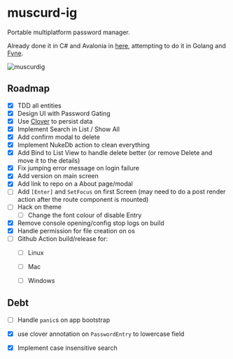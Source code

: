 # muscurd-ig
Portable multiplatform password manager.

Already done it in C# and Avalonia in [here](https://github.com/vikkio88/muscurd-i), attempting to do it in Golang and [Fyne](https://fyne.io/).

![muscurdig](https://github.com/vikkio88/muscurd-ig/assets/248805/65588440-c687-4fe8-bd9c-ecefe7e0a89b)


## Roadmap
- [x] TDD all entities
- [x] Design UI with Password Gating
- [x] Use [Clover](https://github.com/ostafen/clover) to persist data
- [x] Implement Search in List / Show All
- [x] Add confirm modal to delete
- [x] Implement NukeDb action to clean everything
- [x] Add Bind to List View to handle delete better (or remove Delete and move it to the details)
- [x] Fix jumping error message on login failure
- [x] Add version on main screen
- [x] Add link to repo on a About page/modal
- [ ] Add `[Enter]` and `SetFocus` on first Screen (may need to do a post render action after the route component is mounted)
- [ ] Hack on theme
    - [ ] Change the font colour of disable Entry
- [x] Remove console opening/config stop logs on build
- [x] Handle permission for file creation on os
- [ ] Github Action build/release for:
    - [ ] Linux
    - [ ] Mac
    - [ ] Windows


## Debt
- [ ] Handle `panic`s on app bootstrap
- [x] use clover annotation on `PasswordEntry` to lowercase field
- [x] Implement case insensitive search

